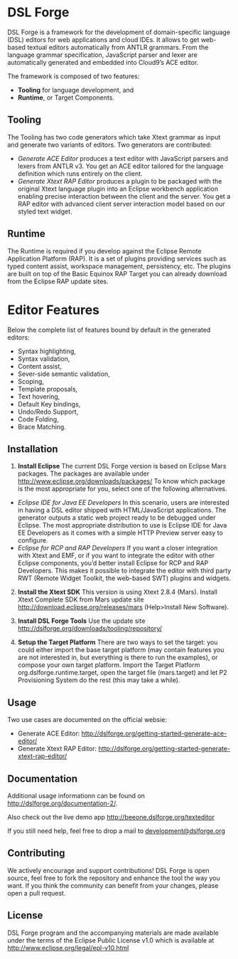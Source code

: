 # DSL Forge

DSL Forge is a framework for the development of domain-specific language (DSL) editors for web applications and cloud IDEs. 
It allows to get web-based textual editors automatically from ANTLR grammars. From the language grammar specification, JavaScript parser and lexer are automatically generated and embedded into Cloud9’s ACE editor.

The framework is composed of two features:
- **Tooling** for language development, and
- **Runtime**, or Target Components.

## Tooling
The Tooling has two code generators which take Xtext grammar as input and generate two variants of editors.
Two generators are contributed:
- _*Generate ACE Editor*_ produces a text editor with JavaScript parsers and lexers from ANTLR v3. You get an ACE editor tailored for the language definition which runs entirely on the client.
- _*Generate Xtext RAP Editor*_ produces a plugin to be packaged with the original Xtext language plugin into an Eclipse workbench application enabling precise interaction between the client and the server. You get a RAP editor with advanced client server interaction model based on our styled text widget.

## Runtime
The Runtime is required if you develop against the Eclipse Remote Application Platform (RAP). It is a set of plugins providing services such as typed content assist, workspace management, persistency, etc. The plugins are built on top of the Basic Equinox RAP Target you can already download from the Eclipse RAP update sites.

# Editor Features
Below the complete list of features bound by default in the generated editors:
- Syntax highlighting,
- Syntax validation,
- Content assist,
- Sever-side semantic validation,
- Scoping,
- Template proposals,
- Text hovering,
- Default Key bindings,
- Undo/Redo Support,
- Code Folding, 
- Brace Matching.

## Installation

1. **Install Eclipse**
The current DSL Forge version is based on Eclipse Mars packages. The packages are available under http://www.eclipse.org/downloads/packages/
To know which package is the most appropriate for you, select one of the following alternatives.
 - *Eclipse IDE for Java EE Developers*
In this scenario, users are interested in having a DSL editor shipped with HTML/JavaScript applications. The generator outputs a static web project ready to be debugged under Eclipse. The most appropriate distribution to use is Eclipse IDE for Java EE Developers as it comes with a simple HTTP Preview server easy to configure.
 - *Eclipse for RCP and RAP Developers*
If you want a closer integration with Xtext and EMF, or if you want to integrate the editor with other Eclipse components, you’d better install Eclipse for RCP and RAP Developers. This makes it possible to integrate the editor with third party RWT (Remote Widget Toolkit, the web-based SWT) plugins and widgets.

2. **Install the Xtext SDK**
This version is using Xtext 2.8.4 (Mars). Install Xtext Complete SDK from Mars update site http://download.eclipse.org/releases/mars (Help>Install New Software).

3. **Install DSL Forge Tools**
Use the update site http://dslforge.org/downloads/tooling/repository/

4. **Setup the Target Platform**
There are two ways to set the target: you could either import the base target platform (may contain features you are not interested in, but everything is there to run the examples), or compose your own target platform.
Import the Target Platform org.dslforge.runtime.target, open the target file (mars.target) and let P2 Provisioning System do the rest (this may take a while).

## Usage

Two use cases are documented on the official websie:
- Generate ACE Editor: http://dslforge.org/getting-started-generate-ace-editor/
- Generate Xtext RAP Editor: http://dslforge.org/getting-started-generate-xtext-rap-editor/

## Documentation

Additional usage informationn can be found on http://dslforge.org/documentation-2/.

Also check out the live demo app http://beeone.dslforge.org/texteditor

If you still need help, feel free to drop a mail to development@dslforge.org

## Contributing

We actively encourage and support contributions! DSL Forge is open source, feel free to fork the repository and enhance the tool the way you want. If you think the community can benefit from your changes, please open a pull request. 

## License

DSL Forge program and the accompanying materials are made available under the terms of the Eclipse Public License v1.0 which is available at http://www.eclipse.org/legal/epl-v10.html
